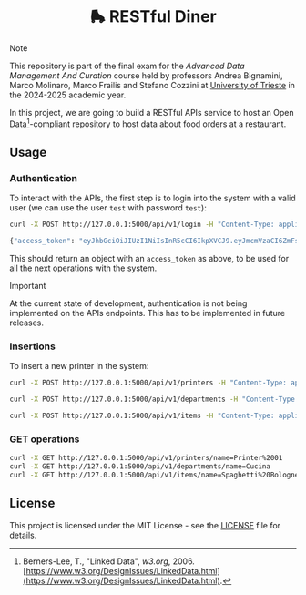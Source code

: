 <div align="center">
  <h1 align="center">🛼 RESTful Diner</h2>
</div>

> [!NOTE]
> This repository is part of the final exam for the *Advanced Data Management
> And Curation* course held by professors Andrea Bignamini, Marco Molinaro,
> Marco Frailis and Stefano Cozzini at
> [University of Trieste](https://www.units.it/en) in the 2024-2025 academic
> year.

In this project, we are going to build a RESTful APIs service to host an Open
Data[^1]-compliant repository to host data about food orders at a restaurant.

## Usage

### Authentication

To interact with the APIs, the first step is to login into the system with a
valid user (we can use the user `test` with password `test`):
```bash
curl -X POST http://127.0.0.1:5000/api/v1/login -H "Content-Type: application/json" -d '{"username": "test", "password": "test"}'

{"access_token": "eyJhbGciOiJIUzI1NiIsInR5cCI6IkpXVCJ9.eyJmcmVzaCI6ZmFsc2UsImlhdCI6MTc0MTA3Nzc3NCwianRpIjoiZWY0MzQzZDQtZGQwYS00ZTA0LTlkYjQtZGI2MGZhNDBkNjcxIiwidHlwZSI6ImFjY2VzcyIsInN1YiI6ImMxYTk5OGNlLWY4MTYtMTFlZi04Yjc1LTAyNDJhYzE1MDAwMiIsIm5iZiI6MTc0MTA3Nzc3NCwiY3NyZiI6ImFjODdkZjcxLWYzMDQtNDE4Ni05NWQxLWQwM2FhOTY0YmE0ZSIsImV4cCI6MTc0MTA3ODY3NH0.SXFig78k2T4tq35lLA8inu4hDD8ZXVbQ9K_i4OeZj-I"}
```
This should return an object with an `access_token` as above, to be used for all
the next operations with the system.

> [!IMPORTANT]
> At the current state of development, authentication is not being implemented
> on the APIs endpoints. This has to be implemented in future releases.

### Insertions

To insert a new printer in the system:
```bash
curl -X POST http://127.0.0.1:5000/api/v1/printers -H "Content-Type: application/json" -d '{"name": "Printer 01", "mac_address": "00-B0-D0-63-C2-26", "ip_address": "10.0.0.1"}'
```

```bash
curl -X POST http://127.0.0.1:5000/api/v1/departments -H "Content-Type: application/json" -d '{"name": "Kitchen"}'
```

```bash
curl -X POST http://127.0.0.1:5000/api/v1/items -H "Content-Type: application/json" -d '{"name": "Spaghetti Bolognese", "description": "Best Italian Spaghetti ever", "department": "Kitchen", "menu_section": "FIRST_COURSES", "price": 12.50, "initial_status": "COMPLETED"}'
```

### GET operations
```bash
curl -X GET http://127.0.0.1:5000/api/v1/printers/name=Printer%2001
curl -X GET http://127.0.0.1:5000/api/v1/departments/name=Cucina
curl -X GET http://127.0.0.1:5000/api/v1/items/name=Spaghetti%20Bolognese
```

## License
This project is licensed under the MIT License - see the [LICENSE](./LICENSE)
file for details.


[^1]: Berners-Lee, T., "Linked Data", *w3.org*, 2006. [https://www.w3.org/DesignIssues/LinkedData.html](https://www.w3.org/DesignIssues/LinkedData.html).
